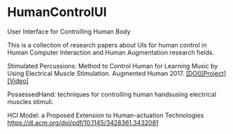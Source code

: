 # HumanControlUI
User Interface for Controlling Human Body

This is a collection of research papers about UIs for human control in Human Computer Interaction and Human Augmentation research fields. 

 Stimulated Percussions: Method to Control Human for Learning Music by Using Electrical Muscle Stimulation. Augmented Human 2017. 
[[DOI]](https://dl.acm.org/doi/10.1145/3041164.3041202)[[Project]](https://digitalnature.slis.tsukuba.ac.jp/2016/10/stimulated-percussions-2/)[[Video]](https://www.youtube.com/watch?v=DzOUvWwjDo4)

PossessedHand: techniques for controlling human handsusing electrical muscles stimuli. 

HCI Model: a Proposed Extension to Human-actuation Technologies
https://dl.acm.org/doi/pdf/10.1145/3428361.3432081
